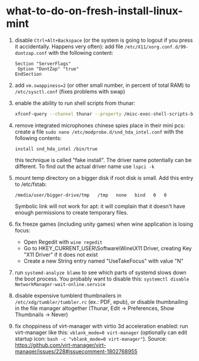 # what-to-do-on-fresh-install-linux-mint

1. disable `Ctrl+Alt+Backspace` (or the system is going to logout if you press it accidentally. Happens very often):
   add file `/etc/X11/xorg.conf.d/99-dontzap.conf` with the following content:
   ```
   Section "ServerFlags"
    Option "DontZap" "true"
   EndSection
   ```

2. add `vm.swappiness=2` (or other small number, in percent of total RAM) to `/etc/sysctl.conf` (fixes problems with swap)

3. enable the ability to run shell scripts from thunar:
   ```sh
   xfconf-query --channel thunar --property /misc-exec-shell-scripts-by-default --create --type bool --set true
   ```
4. remove integrated microphones chinese spies place in their mini pcs:
   create a file `sudo nano /etc/modprobe.d/snd_hda_intel.conf` with the following contents:
   ```
   install snd_hda_intel /bin/true
   ```
   this technique is called "fake install".
   The driver name potentially can be different. To find out the actual driver name use `lspci -k`
   
5. mount temp directory on a bigger disk if root disk is small. Add this entry to /etc/fstab:
   ```
   /media/user/bigger-drive/tmp   /tmp   none   bind   0   0
   ```
   Symbolic link will not work for apt: it will complain that it doesn't have enough permissions to create temporary files.
6. fix freeze games (including unity games) when wine application is losing focus:
    - Open Regedit with `wine regedit`
    - Go to HKEY_CURRENT_USER\Software\Wine\X11 Driver, creating Key "X11 Driver" if it does not exist
    - Create a new String entry named "UseTakeFocus" with value "N"
  
7. run `systemd-analyze blame` to see which parts of systemd slows down the boot process. You probably want to disable this: `systemctl disable NetworkManager-wait-online.service` 

8. disable expensive tumblerd thumbnailers in `/etc/xdg/tumbler/tumbler.rc` (ex.: PDF, epub), or disable thumbnailing in the file manager altogether (Thunar, Edit -> Preferences, Show Thumbnails -> Never)

9. fix choppiness of virt-manager with virtio 3d acceleration enabled: run virt-manager like this: `vblank_mode=0 virt-manager` (optionally can edit startup icon: `bash -c "vblank_mode=0 virt-manager"`). Source: https://github.com/virt-manager/virt-manager/issues/228#issuecomment-1802768955
